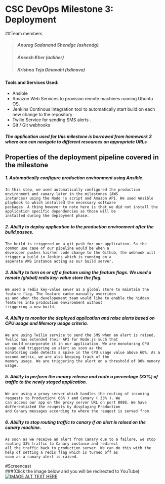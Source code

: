 # CSC DevOps Milestone 3: Deployment

##Team members
> ##### Anurag Sadanand Shendge (ashendg)
> ##### Aneesh Kher  (aakher)
> ##### Krishna Teja Dinavahi (kdinava)


#### Tools and Services Used:
 * Ansible
 * Amazon Web Services to provision remote machines running Ubuntu OS.   
 * Jenkins Continous Integration tool to automatically start build on each new change to the repository
 * Twilio Service for sending SMS alerts . 
 * Git / Git webhooks

 
##### The application used for this milestone is borrowed from homework 3 where one can navigate to different resources on appropriate URLs

## Properties of the deployment pipeline covered in the milestone

#####  1. Automatically configure production environment using Ansible.

    In this step, we used automatically configured the production environment and canary later in the milestones (AWS 
    instances) using the Node js script and Amazon API. We used Ansible playbook to which installed the necessary software 
    packages. A thing however to note here is that we did not install the application specific dependencies as those will be
    installed during the deployment phase.

#####  2. Ability to deploy application to the production environment after the build passes.

    The build is triggered on a git push for our application. So the common use case of our pipeline would be when a 
    developer pushes his/her code change to the Github, the webhook will trigger a build in Jenkins which is running on a 
    seperate AWS instance acting as our build server.
#####  3. Ability to turn on or off a feature using the feature flags. We used a remote (global) redis key-value store the flag.

    We used a redis key-value sever as a global store to maintain the feature flag. The feature canbe manually overriden 
    as and when the developement team would like to enable the hidden features into prodcution environment without 
    triggering a new build. 
#####  4. Ability to monitor the deployed application and raise alerts based on CPU usage and Memory usage criteria.

    We are using Twilio service to send the SMS when an alert is raised. Twilio has extended their API for Node.js such that
    we could oncorporate it in our application. We are monotoring CPU usage and triggering an alert as soon as the 
    monotoring code detects a spike in the CPU usage value above 60%. As a second metric, we are also keeping track of the 
    memory usage. We are triggering the alert on a threshold of 90% memory usage.

##### 5. Ability to perform the canary release and route a percentage (33%) of traffic to the newly staged application.

    We are using a proxy server which handles the routing of incoming requests to Production( 66% ) and Canary ( 33% ). We 
    can access our app on the proxy server URL on port 8080. We have dofferentiated the reuqests by displaying Production 
    and Canary messages according to where the reuqest is served from.

##### 6. Ability to stop routing traffic to canary if an alert is raised on the canary machine.

    As soon as we receive an alert from Canary due to a failure, we stop routing 33% traffic to Canary instance and redirect
    all the traffic back to production server. We can do this with the help of setting a redis flag which is turned off as 
    soon as a canary alert is raised.


#Screencast   
###(Click the image below  and you will be redirected to YouTube)
[![IMAGE ALT TEXT HERE](http://img.youtube.com/vi/ChKLYoqEgw0/0.jpg)](https://youtu.be/ChKLYoqEgw0)




